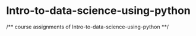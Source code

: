 # Intro-to-data-science-using-python
/** course assignments of Intro-to-data-science-using-python **/
